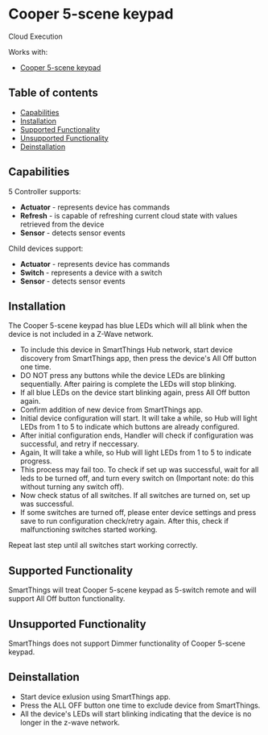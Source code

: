 # Cooper 5-scene keypad

Cloud Execution

Works with: 

* [Cooper 5-scene keypad](http://www.cooperindustries.com/content/public/en/wiring_devices/products/lighting_controls/aspire_rf_wireless/aspire_rf_5_button_scene_control_keypad_rfwdc_rfwc5.html)

## Table of contents

* [Capabilities](#capabilities)
* [Installation](#installation)
* [Supported Functionality](#supported-functionality)
* [Unsupported Functionality](#unsupported-functionality)
* [Deinstallation](#deinstallation)

## Capabilities

5 Controller supports:

* **Actuator** - represents device has commands
* **Refresh** - is capable of refreshing current cloud state with values retrieved from the device
* **Sensor** - detects sensor events

Child devices support:

* **Actuator** - represents device has commands
* **Switch** - represents a device with a switch
* **Sensor** - detects sensor events

## Installation

The Cooper 5-scene keypad has blue LEDs which will all blink when the device is not included in a Z-Wave network.

* To include this device in SmartThings Hub network, start device discovery from SmartThings app, then press the device's All Off button one time.
* DO NOT press any buttons while the device LEDs are blinking sequentially. After pairing is complete the LEDs will stop blinking.
* If all blue LEDs on the device start blinking again, press All Off button again.
* Confirm addition of new device from SmartThings app.
* Initial device configuration will start. It will take a while, so Hub will light LEDs from 1 to 5 to indicate which buttons are already configured.
* After initial configuration ends, Handler will check if configuration was successful, and retry if neccessary.
* Again, It will take a while, so Hub will light LEDs from 1 to 5 to indicate progress.
* This process may fail too. To check if set up was successful, wait for all leds to be turned off, and turn every switch on (Important note: do this without turning any switch off).
* Now check status of all switches. If all switches are turned on, set up was successful.
* If some switches are turned off, please enter device settings and press save to run configuration check/retry again. After this, check if malfunctioning switches started working.

Repeat last step until all switches start working correctly.

## Supported Functionality

SmartThings will treat Cooper 5-scene keypad as 5-switch remote and will support All Off button functionality.

## Unsupported Functionality

SmartThings does not support Dimmer functionality of Cooper 5-scene keypad.

## Deinstallation
* Start device exlusion using SmartThings app.
* Press the ALL OFF button one time to exclude device from SmartThings.
* All the device's LEDs will start blinking indicating that the device is no longer in the z-wave network.

